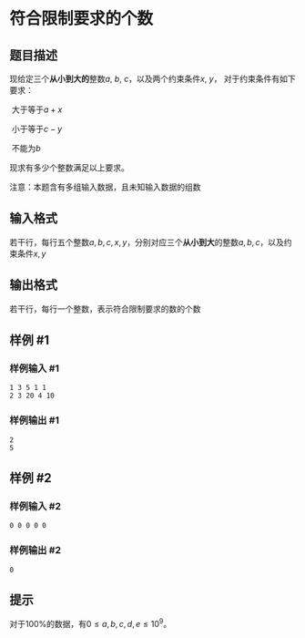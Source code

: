 # 符合限制要求的个数

## 题目描述

现给定三个**从小到大的**整数$a$, $b$, $c$，以及两个约束条件$x$, $y$， 对于约束条件有如下要求：

​	大于等于$a + x$

​	小于等于$c - y$

​	不能为$b$

现求有多少个整数满足以上要求。

注意：本题含有多组输入数据，且未知输入数据的组数

## 输入格式

若干行，每行五个整数$a,b,c,x,y$，分别对应三个**从小到大**的整数$a,b,c$，以及约束条件$x, y$

## 输出格式

若干行，每行一个整数，表示符合限制要求的数的个数

## 样例 #1

### 样例输入 #1

```
1 3 5 1 1
2 3 20 4 10
```

### 样例输出 #1

```
2
5
```

## 样例 #2

### 样例输入 #2

```
0 0 0 0 0
```

### 样例输出 #2

```
0
```

## 提示

对于$100\%$的数据，有$0\leq a, b, c, d, e \leq 10^9$。